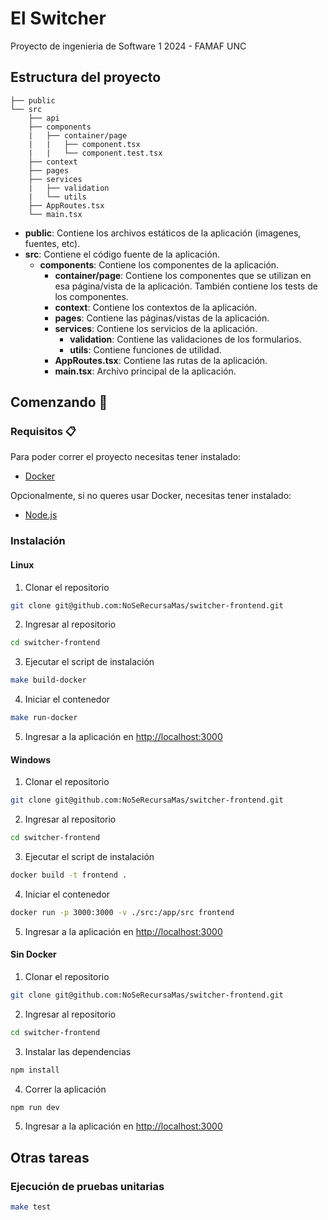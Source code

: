 # El Switcher

Proyecto de ingenieria de Software 1 2024 - FAMAF UNC

## Estructura del proyecto
    
```
├── public
└── src
    ├── api
    ├── components
    |   ├── container/page
    |   |   ├── component.tsx
    |   |   └── component.test.tsx
    ├── context
    ├── pages
    ├── services
    |   ├── validation
    |   └── utils
    ├── AppRoutes.tsx
    └── main.tsx
```

- **public**: Contiene los archivos estáticos de la aplicación (imagenes, fuentes, etc).
- **src**: Contiene el código fuente de la aplicación.
    - **components**: Contiene los componentes de la aplicación.
        - **container/page**: Contiene los componentes que se utilizan en esa página/vista de la aplicación. También contiene los tests de los componentes.
      - **context**: Contiene los contextos de la aplicación.
      - **pages**: Contiene las páginas/vistas de la aplicación.
      - **services**: Contiene los servicios de la aplicación.
        - **validation**: Contiene las validaciones de los formularios.
        - **utils**: Contiene funciones de utilidad.
      - **AppRoutes.tsx**: Contiene las rutas de la aplicación.
      - **main.tsx**: Archivo principal de la aplicación.

## Comenzando 🚀

### Requisitos 📋

Para poder correr el proyecto necesitas tener instalado:
- [Docker](https://www.docker.com/)

Opcionalmente, si no queres usar Docker, necesitas tener instalado:
- [Node.js](https://nodejs.org/es/)


### Instalación

#### Linux

1. Clonar el repositorio
```bash
git clone git@github.com:NoSeRecursaMas/switcher-frontend.git
```

2. Ingresar al repositorio
```bash
cd switcher-frontend
```

3. Ejecutar el script de instalación
```bash
make build-docker
```

4. Iniciar el contenedor
```bash
make run-docker
```

5. Ingresar a la aplicación en [http://localhost:3000](http://localhost:3000)

#### Windows

1. Clonar el repositorio 
```bash
git clone git@github.com:NoSeRecursaMas/switcher-frontend.git
```

2. Ingresar al repositorio
```bash
cd switcher-frontend
```

3. Ejecutar el script de instalación
```bash
docker build -t frontend .
```

4. Iniciar el contenedor
```bash
docker run -p 3000:3000 -v ./src:/app/src frontend
```

5. Ingresar a la aplicación en [http://localhost:3000](http://localhost:3000)

#### Sin Docker

1. Clonar el repositorio
```bash
git clone git@github.com:NoSeRecursaMas/switcher-frontend.git
```

2. Ingresar al repositorio
```bash
cd switcher-frontend
```

3. Instalar las dependencias
```bash
npm install
```

4. Correr la aplicación
```bash
npm run dev
```

5. Ingresar a la aplicación en [http://localhost:3000](http://localhost:3000)

## Otras tareas

### Ejecución de pruebas unitarias
```bash
make test
```
